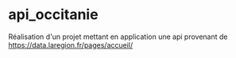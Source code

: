 # api_occitanie
Réalisation d'un projet mettant en application une api provenant de https://data.laregion.fr/pages/accueil/
